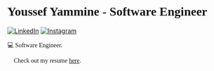 <h1 style="font-family: Bahnschrift;">Youssef Yammine - Software Engineer</h1>

[![LinkedIn](https://img.shields.io/badge/LinkedIn-0077B5?style=for-the-badge&logo=linkedin&logoColor=white)](https://www.linkedin.com/in/lebenebou/)
[![Instagram](https://img.shields.io/badge/_yyammine_-E4405F?style=for-the-badge&logo=instagram&logoColor=white)](https://www.instagram.com/_yyammine/)

<p style="font-family: Bahnschrift;">💻 Software Engineer.</p>
<p style="font-family: Bahnschrift;">📄 Check out my resume <a href="https://lebenebou.github.io/Resume/YoussefYammine.pdf" target="_blank">here</a>.</p>
